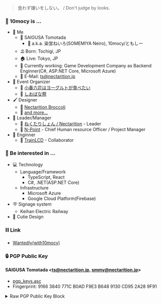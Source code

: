 > 食わず嫌いをしない。 / Don't judge by looks.

### 🍷 10mocy is ...

- 🧑 Me
  - 📛 SAIGUSA Tomotada
    - 🔖 a.k.a. 染宮ねいろ(SOMEMIYA Neiro), 10mocy/ともしー
  - ⛱️ Born: Tochigi, JP
  - 🏠 Live: Tokyo, JP
  - 🏢 Currently working: Game Development Company as Backend Enginner(C#, ASP.NET Core, Microsoft Azure)
  - 📧 E-Mail: ts@nectarition.jp
- 📝 Event Organizer
  - 🐄 [小春六花はヨーグルトが食べたい](https://kohatabe.jp)
  - 🏫 [しおばな祭](https://shiokazehs.jp)
- 🖌️ Designer
  - 🥦 [Nectarition Broccoli](https://github.com/nectarition/Broccoli)
  - 📒 [and more...](https://nectarition.jp/departments/daylily/)
- 🧠 Leader/Manager
  - 🍑 [ねくたりしょん / Nectarition](https://github.com/nectarition) - Leader
  - 🎁 [N-Point](https://github.com/npjpnet) - Chief Human resource Officer / Project Manager
- 📐 Enginner
  - 🚃 [TrainLCD](https://github.com/TrainLCD) - Collaborator

### 💓 Be interested in ... 

- 💻 Technology
  - Language/Framework
    - TypeScript, React
    - C#, .NET(ASP.NET Core)
  - Infrastructure
    - Microsoft Azure
    - Google Cloud Platform(Firebase)
- 🪧 Signage system
  - Keihan Electric Railway
- 💌 Cutie Design

### ⛓ Link

- [Wantedly(with10mocy)](https://www.wantedly.com/id/with10mocy)

### 🔒 PGP Public Key

#### SAIGUSA Tomotada <ts@nectarition.jp, smmy@nectarition.jp>

- [pgp_keys.asc](https://keybase.io/10mocy/pgp_keys.asc?fingerprint=91663840771cb0adf9e3b6489130cd952a289f91)
- Fingerprint: 9166 3840 771C B0AD F9E3 B648 9130 CD95 2A28 9F91

<details>
  <summary>Raw PGP Public Key Block</summary>
  <div>
<pre>-----BEGIN PGP PUBLIC KEY BLOCK-----
Version: Keybase OpenPGP v2.1.13
Comment: https://keybase.io/crypto

xsFNBGPkmTUBEAD6h6eEbUHiEpppeHuRcggW6nRYt0v0cgkFZGWBXzX7+/4XSwHY
+KUOU9OJZg5wng1VX+RxHn4Vl3jKItpn0TMwcgpEhkBm/PtUkQxdshTCMvGL3Vr0
QN3vaM5Fg2IWfTohR9i9/cPhucl7cCk6CFF0Od/iTXPv3DOZSVw6JGyjg7u5Xmrh
WcCQbRJm2bzW8jfrrteHyn2IOFEhMWoTRtlE4FGyMke6zGSFlk5vZi/wa0fbSmVK
M9PPsmx4VMkMi29cD1E1yQ93BAZ1C6H/+vZILBwqUvt68PEVRNupVNLqj4GDH6ft
3Dfk2IanPg9TWdSK0XEt8k1E4ZG0WYwPCzIFA0+rxPOvEn2Tc6RacMiBQF+XblEu
opdiNYQX8dWRoUv8vW5nrSsGJbh8WLjF/2WS2DhaiCA555c3SxmSO5KQu0k1iEKm
07EEkZ9o//lATBaRnrEnqJJnAbx4oWjsIfL1A5wf3QzoQctgG4mmXoVuCdWNAZNh
QIdqUMuYtJVDVorYb4jHyhYeaVr8/jG1BPTWP9wjSnOuVsRhV44daUyEJsNr04dy
H8bvOLX+hscv/DzcBZeTdFtrvdtsRnmk+O6+KzYPPV9dCrsWXvhJl/TcTD9B6c0u
+OyXkUjbzvSv6GSYwophuGGSAC63P4UEXV4v+0GkVSp9vnMyDBGhHk20PQARAQAB
zSRTQUlHVVNBIFRvbW90YWRhIDx0c0BuZWN0YXJpdGlvbi5qcD7CwXQEEwEKAB4F
AmPkmTUCGwMDCwkHAxUKCAIeAQIXgAMWAgECGQEACgkQkTDNlSoon5ECZhAAiJiE
HFj7p/oA+k6b3nq4Hf3ipE1MvQOVU5dfDAUG1wBVyvbjFVJAnFQ4X1Y6BB5iXFJY
OitiBRSpy5+Pp44M/v2e9yx6TBu+u+ULIKIkXeDmI0p95jyeyDW3FqrWZCgnvw5y
rqhmHjDYDRItcQFYi45pIPblPyuM2r6LlcZi0fCIMGr1olmGyGpF8O3LSUyDuNl9
qy9i4TMHsIsYDtGn65RfJPfxfTiNJIyQulP07UwrE8dejzlf8zoS5/9/T80ypKUU
XDAipukVlvES0Qcd11r8H1/PIfnACuNfKflqQDgu/KIUnQtkUvYfN+1K1jesSxwI
XWeTdUD6Nl53JaY+k0d+f0WVc0QCK6hL6MGHRFzZ00Bg/RsLjFmgLVz+gjgYax9A
lWTcJRZ1E9E8tK0XEst4Z3sciPVWBcsZpanPoD1izVrR1eYVSM9HAJCXNZTqi63U
KsiAyNvJ4bIXuw6bhVw2oGMxzCR1oe5Jwl7+/Yci3KjY4FoT6KNpGmUOwPJDmP1Q
zz0Nv+V+KiTEEcJlaxv5lkzbQu6lM6Nv3dSpVvlMVTdUQPkv0luFf9stesyqP/JD
GNy3s3jzFOX5N60ZhiSPg1SYBHTca0WNyxlkRRh9Ma1IAek7IMniFRimO3/GyC8X
aK28YVaS3+YqGr/uFYy5mQhvomCdCZ9MsWZfxKTNJlNBSUdVU0EgVG9tb3RhZGEg
PHNtbXlAbmVjdGFyaXRpb24uanA+wsFxBBMBCgAbBQJj5Jk1AhsDAwsJBwMVCggC
HgECF4ADFgIBAAoJEJEwzZUqKJ+RsJMP/3nO/RY2kjEgsTkqYHrPPB8N6xwJfo6f
mJmdX+psxi4duu/nepJc+pwFH5heZHSvqCCnYyHzbmYepCw2+Qwi1JkoMBKTa3DP
qMYYyT/lDvKIkQ/zD9frmK/xrZy2gYpQL5L6rnod7NEhgFMTTT7/jwRCH15cORr2
stLXv4ONJfVuiA+R8NcNE7GHKhFA0Remx6DOt/wGvz8SArXJ9+JKVOMCpjv7x0T0
Y5tcbm7VIpI51r6kjL14O2uH/BUrTI7eWbdgl7dJ7NO2qowWHSkvLN/EA/o9aAll
dU+X4IkLLGiMNV2tOZP6JLMsXZeAQwJayNMdouGeqRGaArLzLkw231QF2cF6gyqV
ut3wbjOC9AwcsgO44co+F/zYVkSPBbamxy8U6335Lh8ffr8DaE/qIKUj+/0G/C56
FQ/10NT9rVTZrPvYqYUSUQYmiru4LYnNdTwxqei7OrGLYSCpWIvCKf4Pi9CLzvX+
5VC3Rcb09ut1gJ2jkQcNONMCVuYW6hzhmh0nweC6m1U0Q1/DYmVOSpMfPdQQuHEu
GBH5DYHMwuaYV1p5ZjhyvVSzhyEZxJfYlHYrO0d5mbO82c5IVZ91niekPWMPGsbt
0315HpFoNP4hzPbI6F3J1Mzr6r2nBdwh5gnPrTKmUC33bYFr8krJ1Ofd7y4MMYTU
g5lRpIPPlrFpzsBNBGPkmTUBCACvTs+xvvJoCEeaAEaSWn99k6FFW5cfgVCyJAna
3Mrii5BrrRHzEbM6zo2zVOJmVObSgKjQ9ymtvauM9tPA+jyga8aGTA0FH9aOdklJ
dkCHwfJI1AWvyvORG3j568dfJAEe394YtHy9go1yRwKEteUJkHnV7fe3r7RXvU/M
VctSUy9Yv/AeGLUhfjE7QI/+RwfokkO3rVbGTfl/OGc3COArMot3Jh8qz9nfsG1C
u+iX7Ni4RUs1kENcbuX3ZQd7KeQTEfDH2aDZp+JGwiwPKdX3NyyEDHM152wm1X3B
agyilIOLKFSw0KRepooWyQspFD0RL+sAn+4eWrQsFsK/e5IDABEBAAHCwoQEGAEK
AA8FAmPkmTUFCQ8JnAACGwwBKQkQkTDNlSoon5HAXSAEGQEKAAYFAmPkmTUACgkQ
XeD3H8js5cHIeQf/eyVECOyRyiHGocT83mGLtFvXSv9OYgdU491HmIHZFtdhsgHO
l5d7pj5ltHG7B0IEcv9jy3qMBlZ2cqXx1l3K5fEaTmXvRU8pfS+xRB79dYRP90Er
EqH0H9544F4fhfXbFtTf5kcVjktNpGhLXLHFaCIeUWyyzCRjia9lhtMcbDJFe8JR
9yppApzUCjqPlkHNgXlpozBt3leizZzvUfQfyHuLxY2zqxdB6xuW6fn3yWWDvX0S
32IPMyff7oC4InL+zqXIvIsQuADlmDCZW3TgElVpjgxLMz1JRhnMWQIIFbIhfHzj
A7KHVyv+/zaaFYX0B+Da/xRGIpSSIqXx5qsIPv4READnA1DkedjHONjwd+Cmdxs8
5u7tB7m2LYHvcx1fr+Ne1T8Po2XJpvqLaWbxjRSIoT7QxXN4UfaCPd7+BPcFlpdD
h4AkDpVeeveAfZ8bK/B4OxgqJ0FXWhBKo9KzFfSh9PsAwE2OBxWxSb1470E2ryHs
Zgxuc21o7c1gfEi3Bw7WrzwaPRq0rAMxvjgU7zmFPUFljidYFL4Am+xq9gjdUCQm
is3d/LsWLJRoVqWpjbsqQIK9sRpUSbKIeIPNbS3f5PVhn5hlSyKUtumhjK6yqSjY
8iONxRdQINOu1TNyNAUK+AAWqduRqlXnNZr8mtHdt5R0wrfNiwG3rp7uwzfvbihY
iNl5TeDUzIoFarF5H+toKb+7Be0YbruXcT0dprYihxBR7wq1SLvwsad3IFPK6To8
QKgIOunM6fF5tSnG+3KNnppAEQex6Msi/6wQKR3fSk+LxFxg4XSMgUSUYS5lBrol
3KpdzuwvkOAi32wv2URPbq9eO+/XuzRoMRt2uFbcoriAb4R1AU2XZc+Ky6cJMJvR
cIe+cQiV+hRwibxQhvIOk65211P+72+71FCTu6xYx1QP4BJmJNy4BOx5uyUj51YQ
SLH3m+/TNUbxwnxllk/lTpOZxbyB2iTcPLRNtRMNO6omBnpbZjTm+hVILBj9ZZ3J
Vzsnp9igD5TjDeRQe+z8/c7ATQRj5Jk1AQgAx9VFck7NS18GRYgwInuFSOijooFH
cqt9m3fzoQPXKfUoToM+AlVDDOA4KZznkBspOx7bogTXc/mA/BKZ2CBrSVCL9u9N
o+DaUIxNfg5+bEAAA7OtgQ3teUP8Up8ke80GCcPGu8gbt6f6fHDNlE2B58DqJvNO
HanQsNwZnmIH5zPNFpE5RrSbQjwMTwbGq1T1blzUINGoSTwrPAlHzN2noiLVe94z
WHAy+gCaOS6Ce0ufmJw1HS9z0m5iV6sFcIKkcze9sn682zowsGbepWhu4JMH6hfQ
JMkHLsTXut7+y8S+FcCtwqKsdCjNMUnpmlz+QmLbUWYJVECWeoUdHyBsNwARAQAB
wsKEBBgBCgAPBQJj5Jk1BQkPCZwAAhsiASkJEJEwzZUqKJ+RwF0gBBkBCgAGBQJj
5Jk1AAoJEB80tvHLKI7M7cQIAI6derV7J1dJZbGTpoZlX2SsYT2KzJr3+VOxxxvd
nehXZYhKlNvDaA/S5nf7qVs1C31gRhGi5YpMiKQVgMekQ+JQFuw8TwHEoVj17t2H
q1Doz3Zubtuyv6QxDfTyH0MEoQ+mpafL+5miM148HOeQNGOj6AH7NQjBCI0j37Se
zepbRA9DI+kEjRDhE1//nvC8XpHecHStlYJ/LEbIqTi0AiYw5KxcKNMoEDHxZm6O
l5IQIhsUejteQkPXzUMV7ExW1G4YANL1YsD2elGZjI1Bs7rzMt+dhOofdxbHMt0J
AgDbhai+KUe05TGJl/nAj1Q7D8CgTM4XcnA/PbzL3w+1CvzJzA/+N4K6Gem9+qGn
UhYnW+ve/HpSGjbh5AG8K+g8qKAjkil7okg74wPXr73erFtn8/K2VfGBUXtwUN3F
4oECz+fu9v/PjBXhegDellyDNMwufSlFkCnNGl/3dUgooAwEa9TnSLvUgBR4EaVT
Inuir8OdAudbE2RAEFkl2A5Wo5/jCO8RmmLYLUVbtff1tSU2YU6wSeBBp0xG9W8P
gPxL0gSb6UYYhTg84HGVvrXnkbmBQSbNO03ct7QDzjAcrGqWedAwfraL7i9guLpv
q+WemSXzCKQnLwI+Q/tNZIWP5pwlVNyhxseQNXfI9OCJZY2IDx1PFUoDlvkdll+C
i6HCkretnriZX9IiXeB1TktSc8w7WvK7jxdbqpj3vSz992ZJJxNlziG1kijUcgKP
UUc3VUmhj3mEDcVd/B1jOaKiSOV0/W/sdIkTnST8pDRaJkqy4YvcuXvumYkCTl1Z
OogWduI+Km8q73YAlF3V0/AaTVQSZh4H1xyY6EtEoSyOMgeLkRI9bTSUsAHteB6E
058gfmZuJHRk3rssTxhLSUjaQ3QnoBLySMRDXOSebnqBs3kvOj09aPV7pREBsXVK
mDITVMJ53h+h7eWNf6FESrpXkv/smvUwJZczug9Tk0lRRAwH4nLuPvKvBrB96K51
2qoY2aIGzMV/IriFSOqlFe7/3hLx86o=
=WOHY
-----END PGP PUBLIC KEY BLOCK-----</pre>
  </div>
</details>

